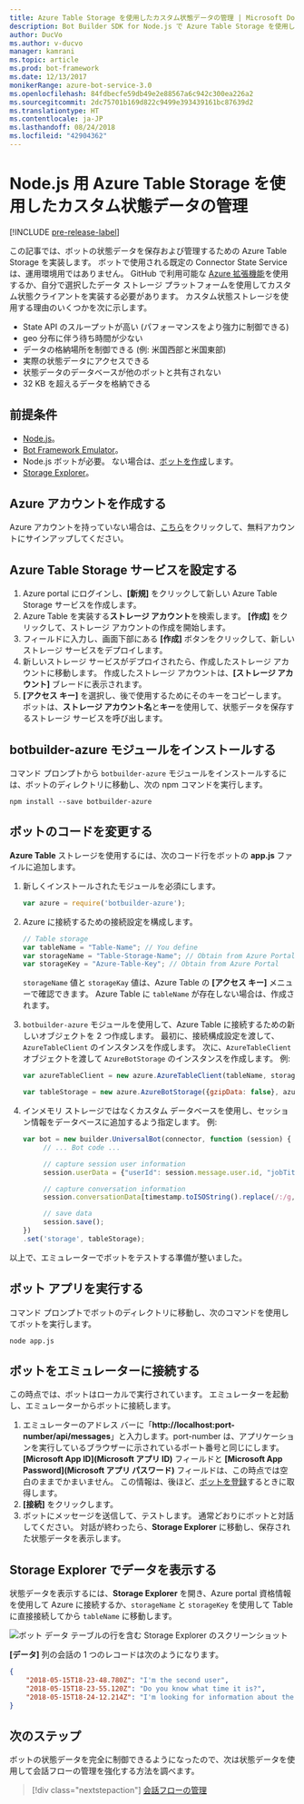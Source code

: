 ```yaml
---
title: Azure Table Storage を使用したカスタム状態データの管理 | Microsoft Docs
description: Bot Builder SDK for Node.js で Azure Table Storage を使用して状態データを保存および取得する方法について取り上げます。
author: DucVo
ms.author: v-ducvo
manager: kamrani
ms.topic: article
ms.prod: bot-framework
ms.date: 12/13/2017
monikerRange: azure-bot-service-3.0
ms.openlocfilehash: 84fdbecfe59db49e2e88567a6c942c300ea226a2
ms.sourcegitcommit: 2dc75701b169d822c9499e393439161bc87639d2
ms.translationtype: HT
ms.contentlocale: ja-JP
ms.lasthandoff: 08/24/2018
ms.locfileid: "42904362"
---
```

# <a name="manage-custom-state-data-with-azure-table-storage-for-nodejs"></a>Node.js 用 Azure Table Storage を使用したカスタム状態データの管理

[!INCLUDE [pre-release-label](../includes/pre-release-label-v3.md)]

この記事では、ボットの状態データを保存および管理するための Azure Table Storage を実装します。 ボットで使用される既定の Connector State Service は、運用環境用ではありません。 GitHub で利用可能な [Azure 拡張機能](https://www.npmjs.com/package/botbuilder-azure)を使用するか、自分で選択したデータ ストレージ プラットフォームを使用してカスタム状態クライアントを実装する必要があります。 カスタム状態ストレージを使用する理由のいくつかを次に示します。

- State API のスループットが高い (パフォーマンスをより強力に制御できる)
- geo 分布に伴う待ち時間が少ない
- データの格納場所を制御できる (例: 米国西部と米国東部)
- 実際の状態データにアクセスできる
- 状態データのデータベースが他のボットと共有されない
- 32 KB を超えるデータを格納できる

## <a name="prerequisites"></a>前提条件

- [Node.js](https://nodejs.org/en/)。
- [Bot Framework Emulator](~/bot-service-debug-emulator.md)。
- Node.js ボットが必要。 ない場合は、[ボットを作成](bot-builder-nodejs-quickstart.md)します。 
- [Storage Explorer](http://storageexplorer.com/)。

## <a name="create-azure-account"></a>Azure アカウントを作成する
Azure アカウントを持っていない場合は、[こちら](https://azure.microsoft.com/en-us/free/)をクリックして、無料アカウントにサインアップしてください。

## <a name="set-up-the-azure-table-storage-service"></a>Azure Table Storage サービスを設定する
1. Azure portal にログインし、**[新規]** をクリックして新しい Azure Table Storage サービスを作成します。 
2. Azure Table を実装する**ストレージ アカウント**を検索します。 **[作成]** をクリックして、ストレージ アカウントの作成を開始します。 
3. フィールドに入力し、画面下部にある **[作成]** ボタンをクリックして、新しいストレージ サービスをデプロイします。 
4. 新しいストレージ サービスがデプロイされたら、作成したストレージ アカウントに移動します。 作成したストレージ アカウントは、**[ストレージ アカウント]** ブレードに表示されます。
4. **[アクセス キー]** を選択し、後で使用するためにそのキーをコピーします。 ボットは、**ストレージ アカウント名**と**キー**を使用して、状態データを保存するストレージ サービスを呼び出します。

## <a name="install-botbuilder-azure-module"></a>botbuilder-azure モジュールをインストールする

コマンド プロンプトから `botbuilder-azure` モジュールをインストールするには、ボットのディレクトリに移動し、次の npm コマンドを実行します。

```nodejs
npm install --save botbuilder-azure
```

## <a name="modify-your-bot-code"></a>ボットのコードを変更する

**Azure Table** ストレージを使用するには、次のコード行をボットの **app.js** ファイルに追加します。

1. 新しくインストールされたモジュールを必須にします。

   ```javascript
   var azure = require('botbuilder-azure'); 
   ```

2. Azure に接続するための接続設定を構成します。
   ```javascript
   // Table storage
   var tableName = "Table-Name"; // You define
   var storageName = "Table-Storage-Name"; // Obtain from Azure Portal
   var storageKey = "Azure-Table-Key"; // Obtain from Azure Portal
   ```
   `storageName` 値と `storageKay` 値は、Azure Table の **[アクセス キー]** メニューで確認できます。 Azure Table に `tableName` が存在しない場合は、作成されます。

3. `botbuilder-azure` モジュールを使用して、Azure Table に接続するための新しいオブジェクトを 2 つ作成します。 最初に、接続構成設定を渡して、`AzureTableClient` のインスタンスを作成します。 次に、`AzureTableClient` オブジェクトを渡して `AzureBotStorage` のインスタンスを作成します。 例: 

   ```javascript
   var azureTableClient = new azure.AzureTableClient(tableName, storageName, storageKey);

   var tableStorage = new azure.AzureBotStorage({gzipData: false}, azureTableClient);
   ```

4. インメモリ ストレージではなくカスタム データベースを使用し、セッション情報をデータベースに追加するよう指定します。 例: 

   ```javascript
   var bot = new builder.UniversalBot(connector, function (session) {
        // ... Bot code ...

        // capture session user information
        session.userData = {"userId": session.message.user.id, "jobTitle": "Senior Developer"};

        // capture conversation information  
        session.conversationData[timestamp.toISOString().replace(/:/g,"-")] = session.message.text;

        // save data
        session.save();
   })
   .set('storage', tableStorage);
   ```
以上で、エミュレーターでボットをテストする準備が整いました。

## <a name="run-your-bot-app"></a>ボット アプリを実行する

コマンド プロンプトでボットのディレクトリに移動し、次のコマンドを使用してボットを実行します。

```nodejs
node app.js
```

## <a name="connect-your-bot-to-the-emulator"></a>ボットをエミュレーターに接続する

この時点では、ボットはローカルで実行されています。 エミュレーターを起動し、エミュレーターからボットに接続します。

1. エミュレーターのアドレス バーに「<strong>http://localhost:port-number/api/messages</strong>」と入力します。port-number は、アプリケーションを実行しているブラウザーに示されているポート番号と同じにします。 <strong>[Microsoft App ID]\(Microsoft アプリ ID\)</strong> フィールドと <strong>[Microsoft App Password]\(Microsoft アプリ パスワード\)</strong> フィールドは、この時点では空白のままでかまいません。 この情報は、後ほど、[ボットを登録](~/bot-service-quickstart-registration.md)するときに取得します。
2. **[接続]** をクリックします。
3. ボットにメッセージを送信して、テストします。 通常どおりにボットと対話してください。 対話が終わったら、**Storage Explorer** に移動し、保存された状態データを表示します。

## <a name="view-data-in-storage-explorer"></a>Storage Explorer でデータを表示する

状態データを表示するには、**Storage Explorer** を開き、Azure portal 資格情報を使用して Azure に接続するか、`storageName` と `storageKey` を使用して Table に直接接続してから `tableName` に移動します。 

![ボット データ テーブルの行を含む Storage Explorer のスクリーンショット](~/media/bot-builder-nodejs-state-azure-table-storage/bot-builder-nodejs-state-azure-table-storage-query.png)

**[データ]** 列の会話の 1 つのレコードは次のようになります。

```JSON
{
    "2018-05-15T18-23-48.780Z": "I'm the second user",
    "2018-05-15T18-23-55.120Z": "Do you know what time it is?",
    "2018-05-15T18-24-12.214Z": "I'm looking for information about the new process."
}
```

## <a name="next-step"></a>次のステップ

ボットの状態データを完全に制御できるようになったので、次は状態データを使用して会話フローの管理を強化する方法を調べます。

> [!div class="nextstepaction"]
> [会話フローの管理](bot-builder-nodejs-dialog-manage-conversation-flow.md)
